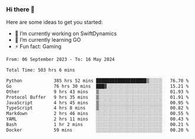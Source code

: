 ### Hi there 👋

Here are some ideas to get you started:

- 🔭 I’m currently working on SwiftDynamics
- 🌱 I’m currently learning GO
-  ⚡ Fun fact: Gaming
  
  <!--
- 👯 I’m looking to collaborate on ...
- 🤔 I’m looking for help with ...
- 💬 Ask me about ...
- 📫 How to reach me: ...
- 😄 Pronouns: ...
-->

<!--START_SECTION:waka-->

```txt
From: 06 September 2023 - To: 16 May 2024

Total Time: 503 hrs 6 mins

Python            385 hrs 52 mins ███████████████████▒░░░░░   76.70 %
Go                76 hrs 30 mins  ███▓░░░░░░░░░░░░░░░░░░░░░   15.21 %
Other             9 hrs 43 mins   ▒░░░░░░░░░░░░░░░░░░░░░░░░   01.93 %
Protocol Buffer   9 hrs 35 mins   ▒░░░░░░░░░░░░░░░░░░░░░░░░   01.91 %
JavaScript        4 hrs 45 mins   ▒░░░░░░░░░░░░░░░░░░░░░░░░   00.95 %
TypeScript        4 hrs 8 mins    ▒░░░░░░░░░░░░░░░░░░░░░░░░   00.82 %
Markdown          2 hrs 46 mins   ░░░░░░░░░░░░░░░░░░░░░░░░░   00.55 %
YAML              2 hrs 11 mins   ░░░░░░░░░░░░░░░░░░░░░░░░░   00.43 %
Bash              1 hr 2 mins     ░░░░░░░░░░░░░░░░░░░░░░░░░   00.21 %
Docker            59 mins         ░░░░░░░░░░░░░░░░░░░░░░░░░   00.20 %
```

<!--END_SECTION:waka-->
